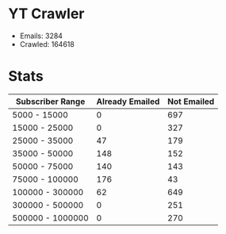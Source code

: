 # YT Crawler
- Emails: 3284
- Crawled: 164618

# Stats
| Subscriber Range  | Already Emailed | Not Emailed |
|-------|-------|-------|
| 5000 - 15000 | 0 | 697 |
| 15000 - 25000 | 0 | 327 |
| 25000 - 35000 | 47 | 179 |
| 35000 - 50000 | 148 | 152 |
| 50000 - 75000 | 140 | 143 |
| 75000 - 100000 | 176 | 43 |
| 100000 - 300000 | 62 | 649 |
| 300000 - 500000 | 0 | 251 |
| 500000 - 1000000 | 0 | 270 |
